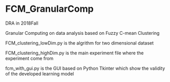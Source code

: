 # FCM_GranularComp
DRA in 2018Fall

Granular Computing on data analysis based on Fuzzy C-mean Clustering

FCM_clustering_lowDim.py is the algrithm for two dimensional dataset

FCM_clustering_highDim.py is the main experiment file where the experiment
come from

fcm_with_gui.py is the GUI based on Python Tkinter which show the validity of
the developed learning model
